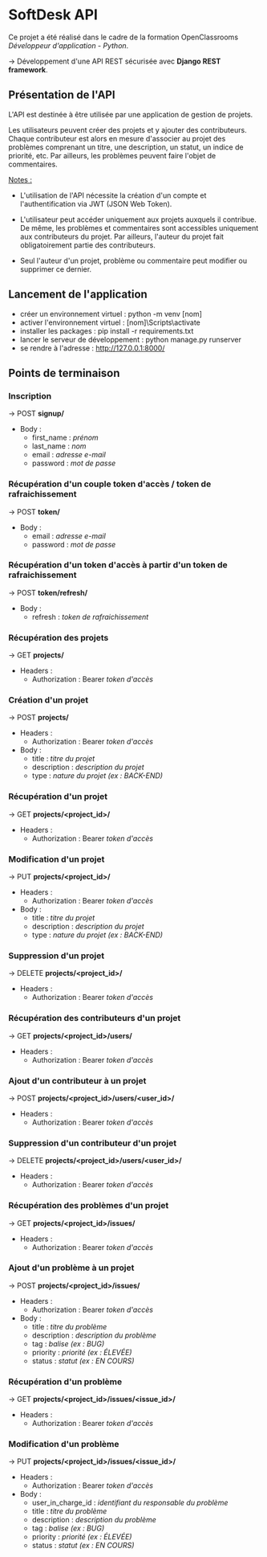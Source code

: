 # SoftDesk API

Ce projet a été réalisé dans le cadre de la formation OpenClassrooms *Développeur d'application - Python*.

→ Développement d'une API REST sécurisée avec **Django REST framework**.

## Présentation de l'API

L'API est destinée à être utilisée par une application de gestion de projets.

Les utilisateurs peuvent créer des projets et y ajouter des contributeurs. Chaque contributeur est alors en mesure d'associer au projet des problèmes comprenant un titre, une description, un statut, un indice de priorité, etc. Par ailleurs, les problèmes peuvent faire l'objet de commentaires.

<ins>Notes :</ins>

- L'utilisation de l'API nécessite la création d'un compte et l'authentification via JWT (JSON Web Token).

- L'utilisateur peut accéder uniquement aux projets auxquels il contribue. De même, les problèmes et commentaires sont accessibles uniquement aux contributeurs du projet. Par ailleurs, l'auteur du projet fait obligatoirement partie des contributeurs.

- Seul l'auteur d'un projet, problème ou commentaire peut modifier ou supprimer ce dernier.

## Lancement de l'application
- créer un environnement virtuel : python -m venv [nom]
- activer l'environnement virtuel : [nom]\Scripts\activate
- installer les packages : pip install -r requirements.txt
- lancer le serveur de développement : python manage.py runserver
- se rendre à l'adresse : http://127.0.0.1:8000/

## Points de terminaison

### Inscription
→ POST **signup/**
- Body :
    - first_name : *prénom*
    - last_name : *nom*
    - email : *adresse e-mail*
    - password : *mot de passe*

### Récupération d'un couple token d'accès / token de rafraichissement
→ POST **token/**
- Body :
    - email : *adresse e-mail*
    - password : *mot de passe*

### Récupération d'un token d'accès à partir d'un token de rafraichissement
→ POST **token/refresh/**
- Body :
    - refresh : *token de rafraichissement*

### Récupération des projets
→ GET **projects/**
- Headers :
    - Authorization : Bearer *token d'accès*

### Création d'un projet
→ POST **projects/**
- Headers :
    - Authorization : Bearer *token d'accès*
- Body :
    - title : *titre du projet*
    - description : *description du projet*
    - type : *nature du projet (ex : BACK-END)*

### Récupération d'un projet
→ GET **projects/<project_id>/**
- Headers :
    - Authorization : Bearer *token d'accès*

### Modification d'un projet
→ PUT **projects/<project_id>/**
- Headers :
    - Authorization : Bearer *token d'accès*
- Body :
    - title : *titre du projet*
    - description : *description du projet*
    - type : *nature du projet (ex : BACK-END)*

### Suppression d'un projet
→ DELETE **projects/<project_id>/**
- Headers :
    - Authorization : Bearer *token d'accès*

### Récupération des contributeurs d'un projet
→ GET **projects/<project_id>/users/**
- Headers :
    - Authorization : Bearer *token d'accès*

### Ajout d'un contributeur à un projet
→ POST **projects/<project_id>/users/<user_id>/**
- Headers :
    - Authorization : Bearer *token d'accès*

### Suppression d'un contributeur d'un projet
→ DELETE **projects/<project_id>/users/<user_id>/**
- Headers :
    - Authorization : Bearer *token d'accès*

### Récupération des problèmes d'un projet
→ GET **projects/<project_id>/issues/**
- Headers :
    - Authorization : Bearer *token d'accès*

### Ajout d'un problème à un projet
→ POST **projects/<project_id>/issues/**
- Headers :
    - Authorization : Bearer *token d'accès*
- Body :
    - title : *titre du problème*
    - description : *description du problème*
    - tag : *balise (ex : BUG)*
    - priority : *priorité (ex : ÉLEVÉE)*
    - status : *statut (ex : EN COURS)*

### Récupération d'un problème
→ GET **projects/<project_id>/issues/<issue_id>/**
- Headers :
    - Authorization : Bearer *token d'accès*

### Modification d'un problème
→ PUT **projects/<project_id>/issues/<issue_id>/**
- Headers :
    - Authorization : Bearer *token d'accès*
- Body :
    - user_in_charge_id : *identifiant du responsable du problème*
    - title : *titre du problème*
    - description : *description du problème*
    - tag : *balise (ex : BUG)*
    - priority : *priorité (ex : ÉLEVÉE)*
    - status : *statut (ex : EN COURS)*
